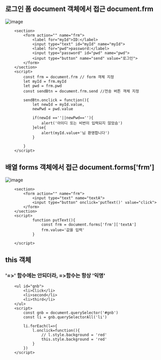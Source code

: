 
## 로그인 폼 document 객체에서 접근 document.frm
![image](https://user-images.githubusercontent.com/30430227/125771255-759604ee-c8ba-4cd3-bdaf-c64bd11ae718.png)
```
    <section>
        <form action="" name="frm">
            <label for="myId">ID:</label>
            <input type="text" id="myId" name="myId">
            <label for="pwd">password:</label>
            <input type="password" id="pwd" name="pwd">
            <input type="button" name="send" value="로그인">
        </form>
    </section>
    <script>
        const frm = document.frm // form 객체 지정
        let myId = frm.myId
        let pwd = frm.pwd
        const sendBtn = document.frm.send //전송 버튼 객체 지정

        sendBtn.onclick = function(){
            let newId = myId.value,
            newPwd = pwd.value

            if(newId ==''||newPwd==''){
                alert('아이디 또는 비번이 입력되지 않았슴')
            }else{
                alert(myId.value+'님 환영합니다')
            }

        }
    </script>
```

## 배열 forms 객체에서 접근 document.forms['frm']
![image](https://user-images.githubusercontent.com/30430227/125779431-856d6014-e0fa-49a1-9225-0f81a509079c.png)
```
    <section>
        <form action="" name="frm">
            <input type="text" name="textA">
            <input type="button" onclick='putText()' value="click">
        </form>
    </section>
    <script>
            function putText(){
                const frm = document.forms['frm']['textA']
                frm.value='값을 입력'
            }

    </script>
```

## this 객체
### '=>' 함수에는 안되더라, =>함수는 항상 '익명'
```
    <ul id="gnb">
        <li>Click</li>
        <li>second</li>
        <li>third</li>
    </ul>
    <script>
        const gnb = document.querySelector('#gnb')
        const li = gnb.querySelectorAll('li')

        li.forEach(l=>{
            l.onclick=function(){
                // l.style.background = 'red'
                this.style.background = 'red'
            }
        })
    </script>
```
